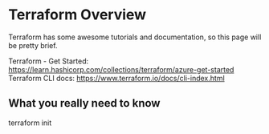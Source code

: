 # Terraform Overview
Terraform has some awesome tutorials and documentation, so this page will be pretty brief.

Terraform - Get Started: https://learn.hashicorp.com/collections/terraform/azure-get-started
Terraform CLI docs: https://www.terraform.io/docs/cli-index.html

## What you really need to know
terraform init 
